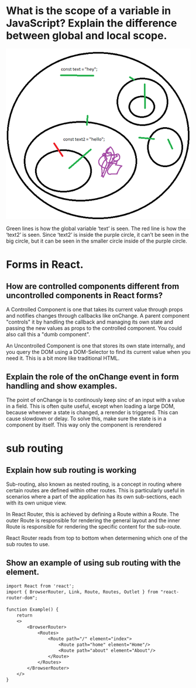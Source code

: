 # What is the scope of a variable in JavaScript? Explain the difference between global and local scope.

![Variable scope ](Untitled.png)

Green lines is how the global variable ‘text’ is seen. The red line is how the ‘text2’ is seen. Since ‘text2’ is inside the purple circle, it can’t be seen in the big circle, but it can be seen in the smaller circle inside of the purple circle.

# Forms in React.

## How are controlled components different from uncontrolled components in React forms?

A Controlled Component is one that takes its current value through props and notifies changes through callbacks like onChange. A parent component "controls" it by handling the callback and managing its own state and passing the new values as props to the controlled component. You could also call this a "dumb component".

An Uncontrolled Component is one that stores its own state internally, and you query the DOM using a DOM-Selector to find its current value when you need it. This is a bit more like traditional HTML.

## Explain the role of the onChange event in form handling and show examples.

The point of onChange is to continously keep sinc of an input with a value in a field. This is often quite useful, except when loading a large DOM, because whenever a state is changed, a rerender is triggered. This can cause slowdown or delay. To solve this, make sure the state is in a component by itself. This way only the component is rerendered

# sub routing

## Explain how sub routing is working

Sub-routing, also known as nested routing, is a concept in routing where certain routes are defined within other routes. This is particularly useful in scenarios where a part of the application has its own sub-sections, each with its own unique view.

In React Router, this is achieved by defining a Route within a Route. The outer Route is responsible for rendering the general layout and the inner Route is responsible for rendering the specific content for the sub-route.

React Router reads from top to bottom when determening which one of the sub routes to use.

## Show an example of using sub routing with the element.

```JS
import React from 'react';
import { BrowserRouter, Link, Route, Routes, Outlet } from "react-router-dom";

function Example() {
    return
    <>
        <BrowserRouter>
            <Routes>
                <Route path="/" element="index">
                    <Route path="home" element="Home"/>
                    <Route path="about" element="About"/>
                </Route>
            </Routes>
        </BrowserRouter>
    </>
}

```

